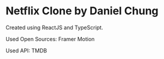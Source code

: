 # Netflix Clone by Daniel Chung
Created using ReactJS and TypeScript.

Used Open Sources:
Framer Motion

Used API:
TMDB
